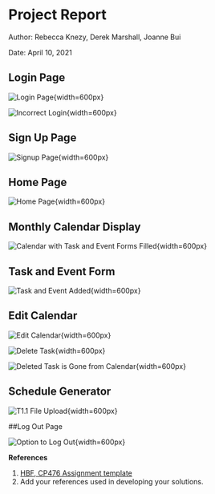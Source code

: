 # Project Report

Author: Rebecca Knezy, Derek Marshall, Joanne Bui

Date: April 10, 2021

## Login Page

![Login Page](images/login.png){width=600px}

![Incorrect Login](images/login_fail.png){width=600px}
 
## Sign Up Page

![Signup Page](images/signup.png){width=600px}

## Home Page

![Home Page](images/home.png){width=600px}

## Monthly Calendar Display

![Calendar with Task and Event Forms Filled](images/calendar.png){width=600px}

## Task and Event Form

![Task and Event Added](images/task_event_added.png){width=600px}

## Edit Calendar 

![Edit Calendar](images/edit_calendar.png){width=600px}

![Delete Task](images/delete_task.png){width=600px}

![Deleted Task is Gone from Calendar](images/task_deleted.png){width=600px}

## Schedule Generator

![T1.1 File Upload](images/t1.1_2.png){width=600px}

##Log Out Page

![Option to Log Out](images/logout.png){width=600px}




**References**

1. [HBF, CP476 Assignment template](a5.html)
2. Add your references used in developing your solutions. 
